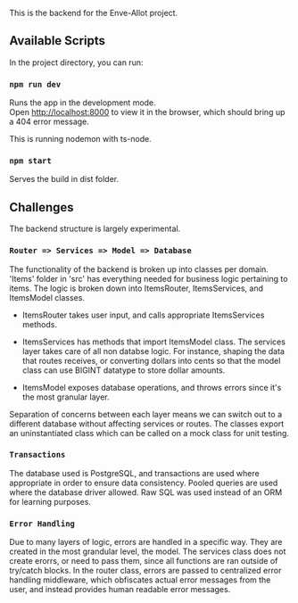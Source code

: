 This is the backend for the Enve-Allot project.

## Available Scripts

In the project directory, you can run:

### `npm run dev`

Runs the app in the development mode.<br />
Open [http://localhost:8000](http://localhost:8000) to view it in the browser, which should bring up a 404 error message.

This is running nodemon with ts-node.<br />

### `npm start`

Serves the build in dist folder.<br />

## Challenges

The backend structure is largely experimental. 

### `Router => Services => Model => Database`

The functionality of the backend is broken up into classes per domain. 'Items' folder in 'src' has everything needed for business logic pertaining to items. The logic is broken down into ItemsRouter, ItemsServices, and ItemsModel classes.

* ItemsRouter takes user input, and calls appropriate ItemsServices methods.

* ItemsServices has methods that import ItemsModel class. The services layer takes care of all non databse logic. For instance, shaping the data that routes receives, or converting dollars into cents so that the model class can use BIGINT datatype to store dollar amounts. 

* ItemsModel exposes database operations, and throws errors since it's the most granular layer. 

Separation of concerns between each layer means we can switch out to a different database without affecting services or routes. The classes export an uninstantiated class which can be called on a mock class for unit testing.

### `Transactions`

The database used is PostgreSQL, and transactions are used where appropriate in order to ensure data consistency. Pooled queries are used where the database driver allowed. Raw SQL was used instead of an ORM for learning purposes.

### `Error Handling`

Due to many layers of logic, errors are handled in a specific way. They are created in the most grandular level, the model. The services class does not create erorrs, or need to pass them, since all functions are ran outside of try/catch blocks. In the router class, errors are passed to centralized error handling middleware, which obfiscates actual error messages from the user, and instead provides human readable error messages.






